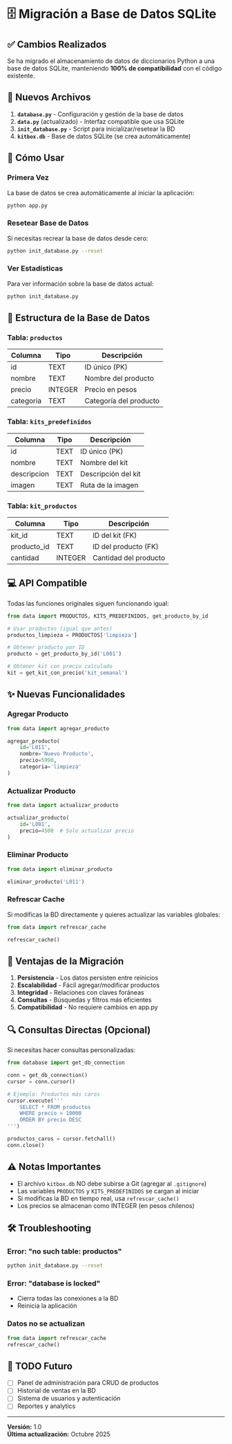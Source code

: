 # 🗄️ Migración a Base de Datos SQLite

## ✅ Cambios Realizados

Se ha migrado el almacenamiento de datos de diccionarios Python a una base de datos SQLite, manteniendo **100% de compatibilidad** con el código existente.

## 📁 Nuevos Archivos

1. **`database.py`** - Configuración y gestión de la base de datos
2. **`data.py`** (actualizado) - Interfaz compatible que usa SQLite
3. **`init_database.py`** - Script para inicializar/resetear la BD
4. **`kitbox.db`** - Base de datos SQLite (se crea automáticamente)

## 🚀 Cómo Usar

### Primera Vez

La base de datos se crea automáticamente al iniciar la aplicación:

```bash
python app.py
```

### Resetear Base de Datos

Si necesitas recrear la base de datos desde cero:

```bash
python init_database.py --reset
```

### Ver Estadísticas

Para ver información sobre la base de datos actual:

```bash
python init_database.py
```

## 🔧 Estructura de la Base de Datos

### Tabla: `productos`
| Columna   | Tipo    | Descripción          |
|-----------|---------|----------------------|
| id        | TEXT    | ID único (PK)        |
| nombre    | TEXT    | Nombre del producto  |
| precio    | INTEGER | Precio en pesos      |
| categoria | TEXT    | Categoría del producto|

### Tabla: `kits_predefinidos`
| Columna     | Tipo    | Descripción          |
|-------------|---------|----------------------|
| id          | TEXT    | ID único (PK)        |
| nombre      | TEXT    | Nombre del kit       |
| descripcion | TEXT    | Descripción del kit  |
| imagen      | TEXT    | Ruta de la imagen    |

### Tabla: `kit_productos`
| Columna      | Tipo    | Descripción             |
|--------------|---------|-------------------------|
| kit_id       | TEXT    | ID del kit (FK)         |
| producto_id  | TEXT    | ID del producto (FK)    |
| cantidad     | INTEGER | Cantidad del producto   |

## 💻 API Compatible

Todas las funciones originales siguen funcionando igual:

```python
from data import PRODUCTOS, KITS_PREDEFINIDOS, get_producto_by_id

# Usar productos (igual que antes)
productos_limpieza = PRODUCTOS['limpieza']

# Obtener producto por ID
producto = get_producto_by_id('L001')

# Obtener kit con precio calculado
kit = get_kit_con_precio('kit_semanal')
```

## ✨ Nuevas Funcionalidades

### Agregar Producto

```python
from data import agregar_producto

agregar_producto(
    id='L011',
    nombre='Nuevo Producto',
    precio=5990,
    categoria='limpieza'
)
```

### Actualizar Producto

```python
from data import actualizar_producto

actualizar_producto(
    id='L001',
    precio=4500  # Solo actualizar precio
)
```

### Eliminar Producto

```python
from data import eliminar_producto

eliminar_producto('L011')
```

### Refrescar Cache

Si modificas la BD directamente y quieres actualizar las variables globales:

```python
from data import refrescar_cache

refrescar_cache()
```

## 🎯 Ventajas de la Migración

1. **Persistencia** - Los datos persisten entre reinicios
2. **Escalabilidad** - Fácil agregar/modificar productos
3. **Integridad** - Relaciones con claves foráneas
4. **Consultas** - Búsquedas y filtros más eficientes
5. **Compatibilidad** - No requiere cambios en app.py

## 🔍 Consultas Directas (Opcional)

Si necesitas hacer consultas personalizadas:

```python
from database import get_db_connection

conn = get_db_connection()
cursor = conn.cursor()

# Ejemplo: Productos más caros
cursor.execute('''
    SELECT * FROM productos 
    WHERE precio > 10000 
    ORDER BY precio DESC
''')

productos_caros = cursor.fetchall()
conn.close()
```

## ⚠️ Notas Importantes

- El archivo `kitbox.db` NO debe subirse a Git (agregar al `.gitignore`)
- Las variables `PRODUCTOS` y `KITS_PREDEFINIDOS` se cargan al iniciar
- Si modificas la BD en tiempo real, usa `refrescar_cache()`
- Los precios se almacenan como INTEGER (en pesos chilenos)

## 🛠️ Troubleshooting

### Error: "no such table: productos"
```bash
python init_database.py --reset
```

### Error: "database is locked"
- Cierra todas las conexiones a la BD
- Reinicia la aplicación

### Datos no se actualizan
```python
from data import refrescar_cache
refrescar_cache()
```

## 📝 TODO Futuro

- [ ] Panel de administración para CRUD de productos
- [ ] Historial de ventas en la BD
- [ ] Sistema de usuarios y autenticación
- [ ] Reportes y analytics

---

**Versión:** 1.0  
**Última actualización:** Octubre 2025